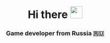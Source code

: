 <h1 align="center">Hi there 
<img src="https://github.com/blackcater/blackcater/raw/main/images/Hi.gif" height="32"/></h1>
<h3 align="center">Game developer from Russia 🇷🇺</h3>

